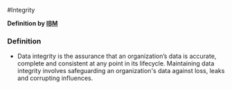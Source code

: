 #Integrity

**Definition by [IBM](https://www.ibm.com/think/topics/data-integrity)**

### Definition
* Data integrity is the assurance that an organization’s data is accurate, complete and consistent at any point in its lifecycle. Maintaining data integrity involves safeguarding an organization's data against loss, leaks and corrupting influences.

